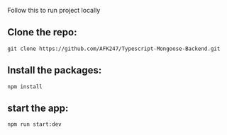 Follow this to run project locally

## Clone the repo:

`git clone https://github.com/AFK247/Typescript-Mongoose-Backend.git`

## Install the packages:

`npm install`

## start the app:

`npm run start:dev`
